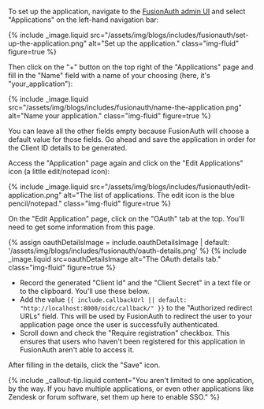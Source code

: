 To set up the application, navigate to the [FusionAuth admin UI](http://localhost:9011/admin) and select "Applications"
on the left-hand navigation bar:

{% include _image.liquid src="/assets/img/blogs/includes/fusionauth/set-up-the-application.png" alt="Set up the
application." class="img-fluid" figure=true %}

Then click on the "+" button on the top right of the "Applications" page and fill in the "Name" field with a name of
your choosing (here, it's "your_application"):

{% include _image.liquid src="/assets/img/blogs/includes/fusionauth/name-the-application.png" alt="Name your application." class="img-fluid" figure=true %}

You can leave all the other fields empty because FusionAuth will choose a default value for those fields. Go ahead and
save the application in order for the Client ID details to be generated.

Access the "Application" page again and click on the "Edit Applications" icon (a little edit/notepad icon):

{% include _image.liquid src="/assets/img/blogs/includes/fusionauth/edit-application.png" alt="The list of
applications. The edit icon is the blue pencil/notepad." class="img-fluid" figure=true %}

On the "Edit Application" page, click on the "OAuth" tab at the top. You'll need to get some information from this page.

{% assign oauthDetailsImage = include.oauthDetailsImage | default: '/assets/img/blogs/includes/fusionauth/oauth-details.png' %}
{% include _image.liquid src=oauthDetailsImage alt="The OAuth details tab."
class="img-fluid" figure=true %}

* Record the generated "Client Id" and the "Client Secret" in a text file or to the clipboard. You'll use these below.
* Add the value `{{ include.callbackUrl || default: "http://localhost:8000/oidc/callback/" }}` to the "Authorized redirect URLs" field. This will be used by
  FusionAuth to redirect the user to your application page once the user is successfully authenticated.
* Scroll down and check the "Require registration" checkbox. This ensures that users who haven't been registered for
  this application in FusionAuth aren't able to access it.

After filling in the details, click the "Save" icon.

{% include _callout-tip.liquid
content="You aren't limited to one application, by the way. If you have multiple applications, or even other
applications like Zendesk or forum software, set them up here to enable SSO."
%}
